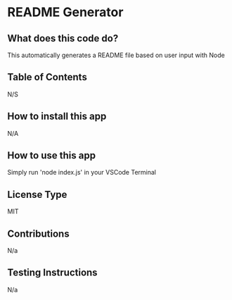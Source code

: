 
# README Generator
## What does this code do?

This automatically generates a README file based on user input with Node

## Table of Contents

N/S

## How to install this app

N/A

## How to use this app

Simply run 'node index.js' in your VSCode Terminal

## License Type

MIT

## Contributions

N/a

## Testing Instructions

N/a
